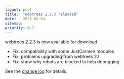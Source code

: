 ```yaml
---
layout: post
title:  "webtrees 2.2.3 released"
date:   2025-08-04
sitemap:
priority: 0.7
---
```


webtrees 2.2.3 is now available for download.

* Fix: compatibility with some JustCarmen modules
* Fix: problems upgrading from webtrees 2.1
* Fix: show why robots are blocked to help debugging

See the [change log](https://github.com/fisharebest/webtrees/compare/2.2.2...2.2.3) for details.
